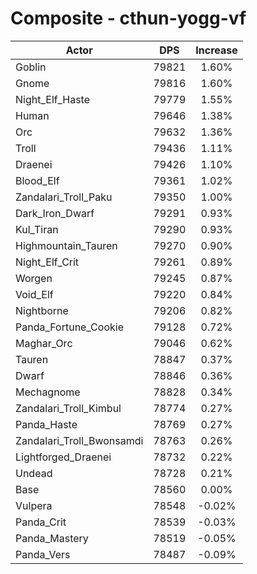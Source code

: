 # Composite - cthun-yogg-vf
| Actor | DPS | Increase |
|---|:---:|:---:|
|Goblin|79821|1.60%|
|Gnome|79816|1.60%|
|Night_Elf_Haste|79779|1.55%|
|Human|79646|1.38%|
|Orc|79632|1.36%|
|Troll|79436|1.11%|
|Draenei|79426|1.10%|
|Blood_Elf|79361|1.02%|
|Zandalari_Troll_Paku|79350|1.00%|
|Dark_Iron_Dwarf|79291|0.93%|
|Kul_Tiran|79290|0.93%|
|Highmountain_Tauren|79270|0.90%|
|Night_Elf_Crit|79261|0.89%|
|Worgen|79245|0.87%|
|Void_Elf|79220|0.84%|
|Nightborne|79206|0.82%|
|Panda_Fortune_Cookie|79128|0.72%|
|Maghar_Orc|79046|0.62%|
|Tauren|78847|0.37%|
|Dwarf|78846|0.36%|
|Mechagnome|78828|0.34%|
|Zandalari_Troll_Kimbul|78774|0.27%|
|Panda_Haste|78769|0.27%|
|Zandalari_Troll_Bwonsamdi|78763|0.26%|
|Lightforged_Draenei|78732|0.22%|
|Undead|78728|0.21%|
|Base|78560|0.00%|
|Vulpera|78548|-0.02%|
|Panda_Crit|78539|-0.03%|
|Panda_Mastery|78519|-0.05%|
|Panda_Vers|78487|-0.09%|
